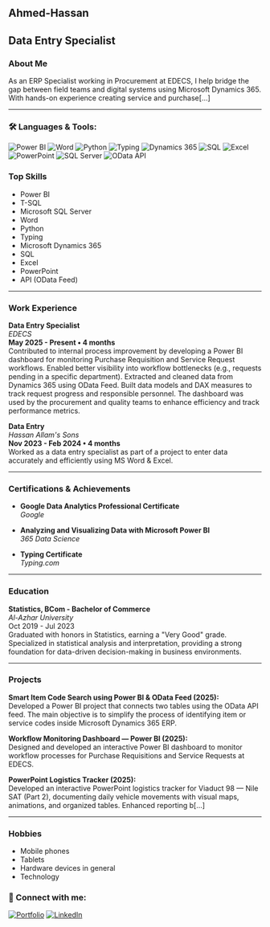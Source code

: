   ## Ahmed-Hassan
  


## Data Entry Specialist

### About Me

As an ERP Specialist working in Procurement at EDECS, I help bridge the gap between field teams and digital systems using Microsoft Dynamics 365. With hands-on experience creating service and purchase[...]

---
### 🛠️ Languages & Tools:
![Power BI](https://img.shields.io/badge/Power%20BI-F2C811?style=for-the-badge&logo=power-bi&logoColor=black)
![Word](https://img.shields.io/badge/Microsoft%20Word-2B579A?style=for-the-badge&logo=microsoft-word&logoColor=white)
![Python](https://img.shields.io/badge/Python-3776AB?style=for-the-badge&logo=python&logoColor=white)
![Typing](https://img.shields.io/badge/Typing-000000?style=for-the-badge&logo=mechanical-keyboard&logoColor=white)
![Dynamics 365](https://img.shields.io/badge/Dynamics%20365-002050?style=for-the-badge&logo=microsoft-dynamics-365&logoColor=white)
![SQL](https://img.shields.io/badge/SQL-003B57?style=for-the-badge&logo=database&logoColor=white)
![Excel](https://img.shields.io/badge/Excel-217346?style=for-the-badge&logo=microsoft-excel&logoColor=white)
![PowerPoint](https://img.shields.io/badge/PowerPoint-B7472A?style=for-the-badge&logo=microsoft-powerpoint&logoColor=white)
![SQL Server](https://img.shields.io/badge/SQL%20Server-CC2927?style=for-the-badge&logo=microsoft-sql-server&logoColor=white)
![OData API](https://img.shields.io/badge/OData%20API-FF6C37?style=for-the-badge&logo=api&logoColor=white)


### Top Skills

- Power BI
- T-SQL
- Microsoft SQL Server
- Word
- Python
- Typing
- Microsoft Dynamics 365
- SQL
- Excel
- PowerPoint
- API (OData Feed)

---

### Work Experience

**Data Entry Specialist**  
_EDECS_  
**May 2025 - Present • 4 months**  
Contributed to internal process improvement by developing a Power BI dashboard for monitoring Purchase Requisition and Service Request workflows. Enabled better visibility into workflow bottlenecks (e.g., requests pending in a specific department). Extracted and cleaned data from Dynamics 365 using OData Feed. Built data models and DAX measures to track request progress and responsible personnel. The dashboard was used by the procurement and quality teams to enhance efficiency and track performance metrics.

**Data Entry**  
_Hassan Allam's Sons_  
**Nov 2023 - Feb 2024 • 4 months**  
Worked as a data entry specialist as part of a project to enter data accurately and efficiently using MS Word & Excel.

---

### Certifications & Achievements

- **Google Data Analytics Professional Certificate**  
  _Google_

- **Analyzing and Visualizing Data with Microsoft Power BI**  
  _365 Data Science_

- **Typing Certificate**  
  _Typing.com_

---

### Education

**Statistics, BCom - Bachelor of Commerce**  
_Al-Azhar University_  
Oct 2019 - Jul 2023  
Graduated with honors in Statistics, earning a "Very Good" grade. Specialized in statistical analysis and interpretation, providing a strong foundation for data-driven decision-making in business environments.

---

### Projects

**Smart Item Code Search using Power BI & OData Feed (2025):**  
Developed a Power BI project that connects two tables using the OData API feed. The main objective is to simplify the process of identifying item or service codes inside Microsoft Dynamics 365 ERP.

**Workflow Monitoring Dashboard — Power BI (2025):**  
Designed and developed an interactive Power BI dashboard to monitor workflow processes for Purchase Requisitions and Service Requests at EDECS.

**PowerPoint Logistics Tracker (2025):**  
Developed an interactive PowerPoint logistics tracker for Viaduct 98 — Nile SAT (Part 2), documenting daily vehicle movements with visual maps, animations, and organized tables. Enhanced reporting b[...]

---

### Hobbies

- Mobile phones
- Tablets
- Hardware devices in general
- Technology


### 🔗 Connect with me:
[![Portfolio](https://img.shields.io/badge/Portfolio-000000?style=for-the-badge&logo=vercel&logoColor=white)](https://claude.ai/public/artifacts/0e40138b-e22d-425d-b76d-40004614d361)
[![LinkedIn](https://img.shields.io/badge/LinkedIn-0A66C2?style=for-the-badge&logo=linkedin&logoColor=white)](https://www.linkedin.com/in/ahmedhasson?utm_source=share&utm_campaign=share_via&utm_content=profile&utm_medium=android_app)

